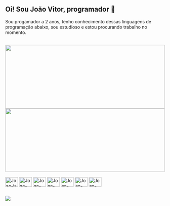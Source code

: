 ## Oi! Sou João Vitor, programador 👋

Sou progamador a 2 anos, tenho conhecimento dessas linguagens de programação abaixo, sou estudioso e estou procurando trabalho no momento.

<br>
<a href="https://github.com/anuraghazra/github-readme-stats">
  <img height=200  width= 100% align="center" src="https://github-readme-stats.vercel.app/api?username=joaovfb20&show_icons=true&theme=dark&hide_border=true" />
</a>
<a href="https://github.com/anuraghazra/convoychat">
  <img height=200 width= 100% align="center" src="https://github-readme-stats.vercel.app/api/top-langs?username=joaovfb20&layout=compact&langs_count=8&card_width=320&show_icons=true&theme=dark&hide_border=true" />
</a>

<div style="display: inline_block"><br>
  <img align="center" alt="Joao-js" height="30" width="40" src="https://cdn.jsdelivr.net/gh/devicons/devicon@latest/icons/javascript/javascript-original.svg" />
  <img align="center" alt="Joao-html" height="30" width="40" src="https://cdn.jsdelivr.net/gh/devicons/devicon@latest/icons/html5/html5-original.svg" />
  <img align="center" alt="Joao-html" height="30" width="40" src="https://cdn.jsdelivr.net/gh/devicons/devicon@latest/icons/css3/css3-original.svg" />
  <img align="center" alt="Joao-html" height="30" width="40" src="https://cdn.jsdelivr.net/gh/devicons/devicon@latest/icons/typescript/typescript-original.svg" />
  <img align="center" alt="Joao-html" height="30" width="40" src="https://cdn.jsdelivr.net/gh/devicons/devicon@latest/icons/react/react-original.svg" />
  <img align="center" alt="Joao-html" height="30" width="40" src="https://cdn.jsdelivr.net/gh/devicons/devicon@latest/icons/git/git-original.svg" />
  <img align="center" alt="Joao-html" height="30" width="40" src="https://cdn.jsdelivr.net/gh/devicons/devicon@latest/icons/java/java-original.svg" />
</div>

##

<div>

   <a href="https://www.linkedin.com/in/jo%C3%A3o-vitor-francisco-barbosa-2b2352285/" target="_blank"><img src="https://img.shields.io/badge/-LinkedIn-%230077B5?style=for-the-badge&logo=linkedin&logoColor=white" target="_blank"></a> 

</div>
